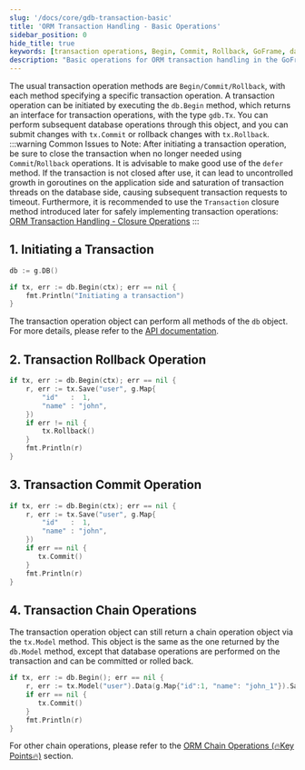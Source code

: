 ```yaml
---
slug: '/docs/core/gdb-transaction-basic'
title: 'ORM Transaction Handling - Basic Operations'
sidebar_position: 0
hide_title: true
keywords: [transaction operations, Begin, Commit, Rollback, GoFrame, database operations, Transaction, closure method, gdb.Tx, chain operations]
description: "Basic operations for ORM transaction handling in the GoFrame framework, including how to use the Begin, Commit, and Rollback methods to start, commit, and rollback transactions. It is particularly important to close transactions promptly after use to avoid resource leaks, and it is recommended to use the Transaction closure method for safe transaction operations."
---
```


The usual transaction operation methods are `Begin/Commit/Rollback`, with each method specifying a specific transaction operation. A transaction operation can be initiated by executing the `db.Begin` method, which returns an interface for transaction operations, with the type `gdb.Tx`. You can perform subsequent database operations through this object, and you can submit changes with `tx.Commit` or rollback changes with `tx.Rollback`.
:::warning
Common Issues to Note: After initiating a transaction operation, be sure to close the transaction when no longer needed using `Commit`/`Rollback` operations. It is advisable to make good use of the `defer` method. If the transaction is not closed after use, it can lead to uncontrolled growth in goroutines on the application side and saturation of transaction threads on the database side, causing subsequent transaction requests to timeout. Furthermore, it is recommended to use the `Transaction` closure method introduced later for safely implementing transaction operations: [ORM Transaction Handling - Closure Operations](ORM事务处理-闭包操作.md)
:::
## 1. Initiating a Transaction

```go
db := g.DB()

if tx, err := db.Begin(ctx); err == nil {
    fmt.Println("Initiating a transaction")
}
```

The transaction operation object can perform all methods of the `db` object. For more details, please refer to the [API documentation](https://pkg.go.dev/github.com/gogf/gf/v2/database/gdb).

## 2. Transaction Rollback Operation

```go
if tx, err := db.Begin(ctx); err == nil {
    r, err := tx.Save("user", g.Map{
        "id"   :  1,
        "name" : "john",
    })
    if err != nil {
        tx.Rollback()
    }
    fmt.Println(r)
}
```

## 3. Transaction Commit Operation

```go
if tx, err := db.Begin(ctx); err == nil {
    r, err := tx.Save("user", g.Map{
        "id"   :  1,
        "name" : "john",
    })
    if err == nil {
       tx.Commit()
    }
    fmt.Println(r)
}
```

## 4. Transaction Chain Operations

The transaction operation object can still return a chain operation object via the `tx.Model` method. This object is the same as the one returned by the `db.Model` method, except that database operations are performed on the transaction and can be committed or rolled back.

```go
if tx, err := db.Begin(); err == nil {
    r, err := tx.Model("user").Data(g.Map{"id":1, "name": "john_1"}).Save()
    if err == nil {
       tx.Commit()
    }
    fmt.Println(r)
}
```

For other chain operations, please refer to the [ORM Chain Operations (🔥Key Points🔥)](../ORM链式操作/ORM链式操作.md) section.